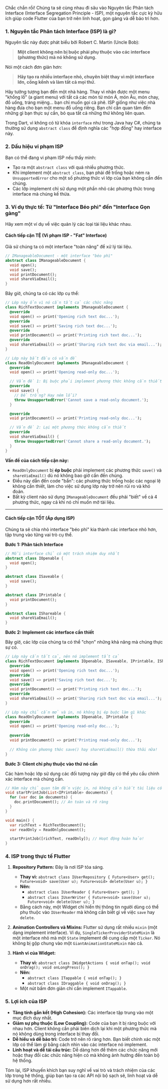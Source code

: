 Chắc chắn rồi! Chúng ta sẽ cùng nhau đi sâu vào Nguyên tắc Phân tách Interface (Interface Segregation Principle - ISP), một nguyên tắc cực kỳ hữu ích giúp code Flutter của bạn trở nên linh hoạt, gọn gàng và dễ bảo trì hơn.

### 1. Nguyên tắc Phân tách Interface (ISP) là gì?

Nguyên tắc này được phát biểu bởi Robert C. Martin (Uncle Bob):

> **Một client không nên bị buộc phải phụ thuộc vào các interface (phương thức) mà nó không sử dụng.**

Nói một cách đơn giản hơn:

> **Hãy tạo ra nhiều interface nhỏ, chuyên biệt thay vì một interface lớn, cồng kềnh và làm tất cả mọi thứ.**

Hãy tưởng tượng bạn đến một nhà hàng. Thay vì nhận được một menu "khổng lồ" (a giant menu) với tất cả các món từ món Á, món Âu, món chay, đồ uống, tráng miệng... bạn chỉ muốn gọi cà phê. ISP giống như việc nhà hàng đưa cho bạn một menu đồ uống riêng. Bạn chỉ cần quan tâm đến những gì bạn thực sự cần, bỏ qua tất cả những thứ không liên quan.

Trong Dart, vì không có từ khóa `interface` như trong Java hay C#, chúng ta thường sử dụng `abstract class` để định nghĩa các "hợp đồng" hay interface này.

### 2. Dấu hiệu vi phạm ISP

Bạn có thể đang vi phạm ISP nếu thấy mình:
*   Tạo ra một `abstract class` với quá nhiều phương thức.
*   Khi implement một `abstract class`, bạn phải để trống hoặc ném ra `UnsupportedError` cho một số phương thức vì lớp của bạn không cần đến chúng.
*   Các lớp implement chỉ sử dụng một phần nhỏ các phương thức trong interface mà chúng kế thừa.

### 3. Ví dụ thực tế: Từ "Interface Béo phì" đến "Interface Gọn gàng"

Hãy xem một ví dụ về việc quản lý các loại tài liệu khác nhau.

#### Cách tiếp cận TỆ (Vi phạm ISP - "Fat" Interface)

Giả sử chúng ta có một interface "toàn năng" để xử lý tài liệu.

```dart
// IManageableDocument - một interface "béo phì"
abstract class IManageableDocument {
  void open();
  void save();
  void printDocument();
  void shareViaEmail();
}
```

Bây giờ, chúng ta có các lớp cụ thể:

```dart
// Lớp này ổn vì nó cần tất cả các chức năng
class RichTextDocument implements IManageableDocument {
  @override
  void open() => print('Opening rich text doc...');
  @override
  void save() => print('Saving rich text doc...');
  @override
  void printDocument() => print('Printing rich text doc...');
  @override
  void shareViaEmail() => print('Sharing rich text doc via email...');
}

// Lớp này bắt đầu có vấn đề
class ReadOnlyDocument implements IManageableDocument {
  @override
  void open() => print('Opening read-only doc...');

  // Vấn đề 1: Bị buộc phải implement phương thức không cần thiết
  @override
  void save() {
    // Để trống? Hay ném lỗi?
    throw UnsupportedError('Cannot save a read-only document.');
  }

  @override
  void printDocument() => print('Printing read-only doc...');

  // Vấn đề 2: Lại một phương thức không cần thiết
  @override
  void shareViaEmail() {
    throw UnsupportedError('Cannot share a read-only document.');
  }
}
```
**Vấn đề của cách tiếp cận này:**
*   `ReadOnlyDocument` bị **ép buộc** phải implement các phương thức `save()` và `shareViaEmail()` dù nó không bao giờ cần đến chúng.
*   Điều này dẫn đến code "bẩn": các phương thức trống hoặc các ngoại lệ không cần thiết, làm cho việc sử dụng lớp này trở nên rủi ro và khó đoán.
*   Bất kỳ client nào sử dụng `IManageableDocument` đều phải "biết" về cả 4 phương thức, ngay cả khi nó chỉ muốn mở tài liệu.

---

#### Cách tiếp cận TỐT (Áp dụng ISP)

Chúng ta sẽ chia nhỏ interface "béo phì" kia thành các interface nhỏ hơn, tập trung vào từng vai trò cụ thể.

**Bước 1: Phân tách Interface**

```dart
// Mỗi interface chỉ có một trách nhiệm duy nhất
abstract class IOpenable {
  void open();
}

abstract class ISaveable {
  void save();
}

abstract class IPrintable {
  void printDocument();
}

abstract class IShareable {
  void shareViaEmail();
}
```

**Bước 2: Implement các interface cần thiết**

Bây giờ, các lớp của chúng ta có thể "chọn" những khả năng mà chúng thực sự có.

```dart
// Lớp này cần tất cả, nên nó implement tất cả
class RichTextDocument implements IOpenable, ISaveable, IPrintable, IShareable {
  @override
  void open() => print('Opening rich text doc...');
  @override
  void save() => print('Saving rich text doc...');
  @override
  void printDocument() => print('Printing rich text doc...');
  @override
  void shareViaEmail() => print('Sharing rich text doc via email...');
}

// Lớp này chỉ cần mở và in, nó không bị ép buộc làm gì khác
class ReadOnlyDocument implements IOpenable, IPrintable {
  @override
  void open() => print('Opening read-only doc...');
  
  @override
  void printDocument() => print('Printing read-only doc...');
  
  // Không còn phương thức save() hay shareViaEmail() thừa thãi nữa!
}
```

**Bước 3: Client chỉ phụ thuộc vào thứ nó cần**

Các hàm hoặc lớp sử dụng các đối tượng này giờ đây có thể yêu cầu chính xác interface mà chúng cần.

```dart
// Hàm này chỉ quan tâm đến việc in, nó không cần biết tài liệu có lưu được không.
void startPrintJob(List<IPrintable> documents) {
  for (var doc in documents) {
    doc.printDocument(); // An toàn và rõ ràng
  }
}

void main() {
  var richText = RichTextDocument();
  var readOnly = ReadOnlyDocument();

  startPrintJob([richText, readOnly]); // Hoạt động hoàn hảo!
}
```

### 4. ISP trong thực tế Flutter

1.  **Repository Pattern:** Đây là nơi ISP tỏa sáng.
    *   **Thay vì:** `abstract class IUserRepository { Future<User> get(); Future<void> save(User u); Future<void> delete(User u); }`
    *   **Nên:**
        *   `abstract class IUserReader { Future<User> get(); }`
        *   `abstract class IUserWriter { Future<void> save(User u); Future<void> delete(User u); }`
    *   Bằng cách này, một Widget chỉ hiển thị thông tin người dùng có thể phụ thuộc vào `IUserReader` mà không cần biết gì về việc `save` hay `delete`.

2.  **Animation Controllers và Mixins:** Flutter sử dụng rất nhiều `mixin` (một dạng implement interface). Ví dụ, `SingleTickerProviderStateMixin` là một interface nhỏ mà một `State` implement để cung cấp một `Ticker`. Nó không bị gộp chung vào một `GiantAnimationStateMixin` nào cả.

3.  **Hành vi của Widget:**
    *   **Thay vì:** `abstract class IWidgetActions { void onTap(); void onDrag(); void onLongPress(); }`
    *   **Nên:**
        *   `abstract class ITappable { void onTap(); }`
        *   `abstract class IDraggable { void onDrag(); }`
    *   Một nút bấm đơn giản chỉ cần implement `ITappable`.

### 5. Lợi ích của ISP

*   **Tăng tính gắn kết (High Cohesion):** Các interface tập trung vào một mục đích duy nhất.
*   **Giảm sự phụ thuộc (Low Coupling):** Code của bạn ít bị ràng buộc với nhau hơn. Client không cần phải biên dịch lại khi một phương thức mà nó không dùng trong interface bị thay đổi.
*   **Dễ hiểu và dễ bảo trì:** Code trở nên rõ ràng hơn. Bạn biết chính xác một lớp có thể làm gì bằng cách nhìn vào các interface nó implement.
*   **Linh hoạt và dễ tái cấu trúc:** Dễ dàng hơn để thêm các chức năng mới hoặc thay đổi các chức năng hiện có mà không ảnh hưởng đến toàn bộ hệ thống.

Tóm lại, ISP khuyến khích bạn suy nghĩ về vai trò và trách nhiệm của các lớp trong hệ thống, giúp bạn tạo ra các API nội bộ sạch sẽ, linh hoạt và dễ sử dụng hơn rất nhiều.

